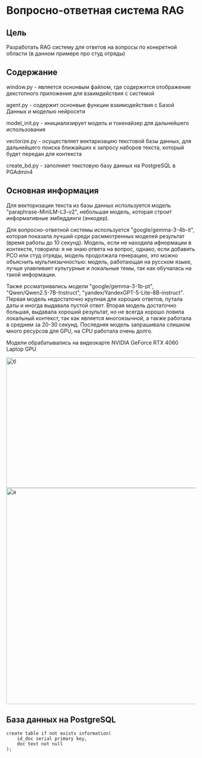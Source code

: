 # Вопросно-ответная система RAG

## Цель

Разработать RAG систему для ответов на вопросы по конкретной области (в данном примере про студ отряды)

## Содержание

window.py - является оснонвым файлом, где содержится отображение декстопного приложения для взаимдействия с системой

agent.py - содержит оснонвые функции взаимодействия с Базой Данных и моделью нейросети

model_init.py - инициализирует модель и токенайзер для дальнейшего использования

vectorize.py - осуществляет вектаризацию текстовой базы данных, для дальнейшего поиска ближайших к запросу наборов текста, который будет передан для контекста

create_bd.py - заполняет текстовую базу данных на PostgreSQL в PGAdmin4

## Основная информация

Для векторизации текста из базы данных используется модель "paraphrase-MiniLM-L3-v2", небольшая модель, которая строит информативные эмбеддинги (энкодер).

Для вопросно-ответной системы используется "google/gemma-3-4b-it", которая показала лучший среди расммотренных моделей результат (время работы до 10 секунд). Модель, если не находила ифнормации в контексте, говорила: я не знаю ответа на вопрос, однако, если добавить РСО или студ отряды, модель продолжала генерацию, это можно объяснить мультиязычностью: модель, работающая на русском языке, лучше улавливает культурные и локальные темы, так как обучалась на такой информации.

Также рссматривались модели "google/gemma-3-1b-pt", "Qwen/Qwen2.5-7B-Instruct", "yandex/YandexGPT-5-Lite-8B-instruct". Первая модель недостаточно крупная для хороших ответов, путала даты и иногда выдавала пустой ответ. Вторая модель достаточно большая, выдавала хороший результат, но не всегда хорошо ловила локальный контекст, так как является многоязычной, а также работала в среднем за 20-30 секунд. Последняя модель запрашивала слишком много ресурсов для GPU, на CPU работала очень долго.

Модели обрабатывались на видеокарте NVIDIA GeForce RTX 4060 Laptop GPU

<img width="798" height="347" alt="б" src="https://github.com/user-attachments/assets/5788b091-c563-47fd-a13e-faee504f3665" />

<img width="799" height="575" alt="а" src="https://github.com/user-attachments/assets/eab9cea0-1fc3-48df-b31d-ace87d5092b7" />

## База данных на PostgreSQL

```
create table if not exists information(
	id_doc serial primary key,
	doc text not null
);
```
